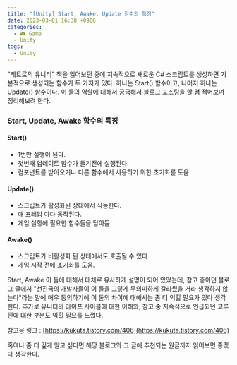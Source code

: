 ```yaml
---
title: "[Unity] Start, Awake, Update 함수의 특징"
date: 2023-03-01 16:38 +0900
categories:
  - 🎮 Game
  - Unity
tags:
  - Unity
---
```

"레트로의 유니티" 책을 읽어보던 중에 지속적으로 새로운 C# 스크립트를 생성하면 기본적으로 생성되는 함수가 두 가지가 있다. 하나는 Start() 함수이고, 나머지 하나는 Update() 함수이다. 이 둘의 역할에 대해서 궁금해서 블로그 포스팅을 할 겸 적어보며 정리해보려 한다.



### **Start, Update, Awake 함수의 특징**

#### **Start()**

- 1번만 실행이 된다.
- 첫번째 업데이트 함수가 돌기전에 실행된다.
- 컴포넌트를 받아오거나 다른 함수에서 사용하기 위한 초기화를 도움

#### **Update()**

- 스크립트가 활성화된 상태에서 작동한다.
- 매 프레임 마다 동작된다.
- 게임 실행에 필요한 함수들을 담아둠

#### **Awake()**

- 스크립트가 비활성화 된 상태에서도 호출될 수 있다.
- 게임 시작 전에 초기화를 도움.



Start, Awake 이 둘에 대해서 대체로 유사하게 설명이 되어 있었는데, 참고 중이던 블로그 글에서 "선진국의 개발자들이 이 둘을 그렇게 무의미하게 갈라뒀을 거라 생각하지 않는다"라는 말에 매우 동의하기에 이 둘의 차이에 대해서는 좀 더 익힐 필요가 있다 생각한다. 추가로 유니티의 라이프 사이클에 대한 이해와, 참고 중 지속적으로 언급되던 코루틴에 대한 부분도 익힐 필요를 느꼈다.



참고용 링크 : [https://kukuta.tistory.com/406](https://kukuta.tistory.com/406)

혹여나 좀 더 깊게 알고 싶다면 해당 블로그와 그 글에 추천되는 원글까지 읽어보면 좋겠다 생각한다.